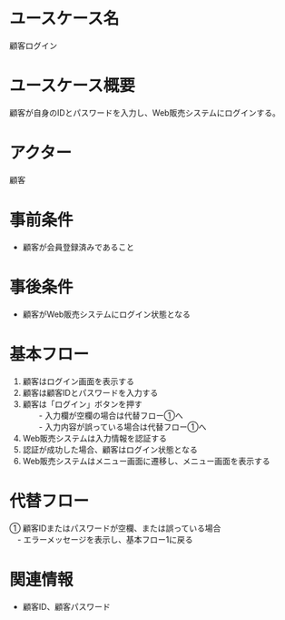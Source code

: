 # ユースケース名
顧客ログイン

# ユースケース概要
顧客が自身のIDとパスワードを入力し、Web販売システムにログインする。

# アクター
顧客

# 事前条件
- 顧客が会員登録済みであること

# 事後条件
- 顧客がWeb販売システムにログイン状態となる

# 基本フロー
1. 顧客はログイン画面を表示する
2. 顧客は顧客IDとパスワードを入力する
3. 顧客は「ログイン」ボタンを押す  
　　- 入力欄が空欄の場合は代替フロー①へ  
　　- 入力内容が誤っている場合は代替フロー①へ
4. Web販売システムは入力情報を認証する
5. 認証が成功した場合、顧客はログイン状態となる
6. Web販売システムはメニュー画面に遷移し、メニュー画面を表示する

# 代替フロー
① 顧客IDまたはパスワードが空欄、または誤っている場合  
　- エラーメッセージを表示し、基本フロー1に戻る

# 関連情報
- 顧客ID、顧客パスワード